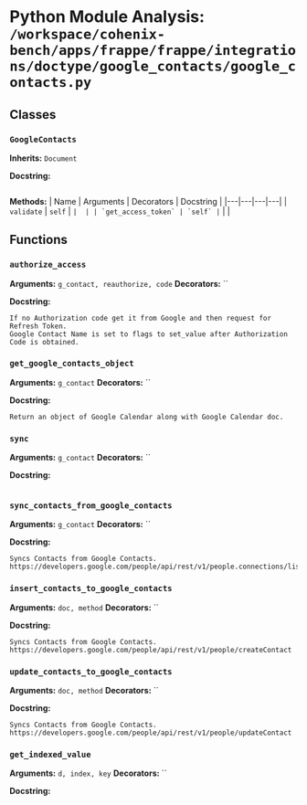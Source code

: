 # Python Module Analysis: `/workspace/cohenix-bench/apps/frappe/frappe/integrations/doctype/google_contacts/google_contacts.py`

## Classes

### `GoogleContacts`
**Inherits:** `Document`


**Docstring:**
```

```

**Methods:**
| Name | Arguments | Decorators | Docstring |
|---|---|---|---|
| `validate` | `self` | `` |  |
| `get_access_token` | `self` | `` |  |





## Functions

### `authorize_access`
**Arguments:** `g_contact, reauthorize, code`
**Decorators:** ``

**Docstring:**
```
If no Authorization code get it from Google and then request for Refresh Token.
Google Contact Name is set to flags to set_value after Authorization Code is obtained.
```
### `get_google_contacts_object`
**Arguments:** `g_contact`
**Decorators:** ``

**Docstring:**
```
Return an object of Google Calendar along with Google Calendar doc.
```
### `sync`
**Arguments:** `g_contact`
**Decorators:** ``

**Docstring:**
```

```
### `sync_contacts_from_google_contacts`
**Arguments:** `g_contact`
**Decorators:** ``

**Docstring:**
```
Syncs Contacts from Google Contacts.
https://developers.google.com/people/api/rest/v1/people.connections/list
```
### `insert_contacts_to_google_contacts`
**Arguments:** `doc, method`
**Decorators:** ``

**Docstring:**
```
Syncs Contacts from Google Contacts.
https://developers.google.com/people/api/rest/v1/people/createContact
```
### `update_contacts_to_google_contacts`
**Arguments:** `doc, method`
**Decorators:** ``

**Docstring:**
```
Syncs Contacts from Google Contacts.
https://developers.google.com/people/api/rest/v1/people/updateContact
```
### `get_indexed_value`
**Arguments:** `d, index, key`
**Decorators:** ``

**Docstring:**
```

```


